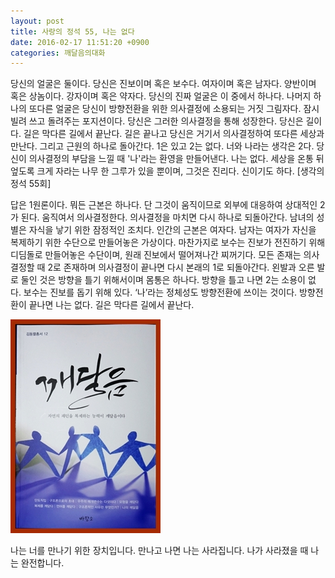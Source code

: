 ```yaml
---
layout: post
title: 사랑의 정석 55, 나는 없다
date: 2016-02-17 11:51:20 +0900
categories: 깨달음의대화
---
```

당신의 얼굴은 둘이다. 당신은 진보이며 혹은 보수다. 여자이며 혹은 남자다. 양반이며 혹은 상놈이다. 강자이며 혹은 약자다. 당신의 진짜 얼굴은 이 중에서 하나다. 나머지 하나의 또다른 얼굴은 당신이 방향전환을 위한 의사결정에 소용되는 거짓 그림자다. 잠시 빌려 쓰고 돌려주는 포지션이다. 당신은 그러한 의사결정을 통해 성장한다. 당신은 길이다. 길은 막다른 길에서 끝난다. 길은 끝나고 당신은 거기서 의사결정하여 또다른 세상과 만난다. 그리고 근원의 하나로 돌아간다. 1은 있고 2는 없다. 너와 나라는 생각은 2다. 당신이 의사결정의 부담을 느낄 때 '나'라는 환영을 만들어낸다. 나는 없다. 세상을 온통 뒤엎도록 크게 자라는 나무 한 그루가 있을 뿐이며, 그것은 진리다. 신이기도 하다. [생각의 정석 55회]

  


답은 1원론이다. 뭐든 근본은 하나다. 단 그것이 움직이므로 외부에 대응하여 상대적인 2가 된다. 움직여서 의사결정한다. 의사결정을 마치면 다시 하나로 되돌아간다. 남녀의 성별은 자식을 낳기 위한 잠정적인 조치다. 인간의 근본은 여자다. 남자는 여자가 자신을 복제하기 위한 수단으로 만들어놓은 가상이다. 마찬가지로 보수는 진보가 전진하기 위해 디딤돌로 만들어놓은 수단이며, 원래 진보에서 떨어져나간 찌꺼기다. 모든 존재는 의사결정할 때 2로 존재하며 의사결정이 끝나면 다시 본래의 1로 되돌아간다. 왼발과 오른 발로 둘인 것은 방향을 틀기 위해서이며 몸통은 하나다. 방향을 틀고 나면 2는 소용이 없다. 보수는 진보를 돕기 위해 있다. ‘나’라는 정체성도 방향전환에 쓰이는 것이다. 방향전환이 끝나면 나는 없다. 길은 막다른 길에서 끝난다.

  



<img src="files/attach/images/198/810/675/aDSC01523.JPG" alt="aDSC01523.JPG" width="240" height="342" />   


  


나는 너를 만나기 위한 장치입니다. 만나고 나면 나는 사라집니다. 나가 사라졌을 때 나는 완전합니다.